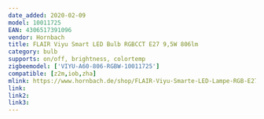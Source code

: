 ```yaml
---
date_added: 2020-02-09
model: 10011725
EAN: 4306517391096 
vendor: Hornbach
title: FLAIR Viyu Smart LED Bulb RGBCCT E27 9,5W 806lm
category: bulb
supports: on/off, brightness, colortemp
zigbeemodel: ['VIYU-A60-806-RGBW-10011725']
compatible: [z2m,iob,zha]
mlink: https://www.hornbach.de/shop/FLAIR-Viyu-Smarte-LED-Lampe-RGB-E27-9-5W60W-806-lm-1800-6500-K-warmweiss-tageslichtweiss-Kompatibel-mit-all-SMART-HOME-by-hornbach/10011725/artikel.html
link: 
link2: 
link3: 
---
```

